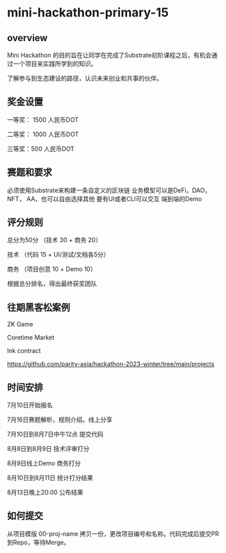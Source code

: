 # mini-hackathon-primary-15

## overview
Mini Hackathon 的目的旨在让同学在完成了Substrate初阶课程之后，有机会通过一个项目来实践所学到的知识。

了解参与到生态建设的路径，认识未来创业和共事的伙伴。

## 奖金设置
一等奖： 1500 人民币DOT

二等奖： 1000 人民币DOT

三等奖：500 人民币DOT

## 赛题和要求

必须使用Substrate来构建一条自定义的区块链
业务模型可以是DeFi，DAO，NFT， AA，也可以自由选择其他
要有UI或者CLI可以交互
端到端的Demo

## 评分规则
总分为50分 （技术 30 + 商务 20）

技术 （代码 15 + UI/测试/文档各5分）

商务 （项目创意 10 + Demo 10）

根据总分排名，得出最终获奖团队

## 往期黑客松案例
ZK Game

Coretime Market

Ink contract

https://github.com/parity-asia/hackathon-2023-winter/tree/main/projects

## 时间安排
7月10日开始报名

7月16日赛题解析，规则介绍。线上分享

7月10日到8月7日中午12点 提交代码

8月8日到8月9日 技术评审打分

8月9日线上Demo 商务打分

8月10日到8月11日 统计打分结果

8月13日晚上20:00 公布结果

## 如何提交
从项目模版 00-proj-name 拷贝一份，更改项目编号和名称。代码完成后提交PR到Repo，等待Merge。
